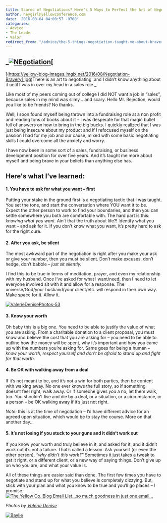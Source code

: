 ```yaml
---
title: Scared of Negotiations? Here's 5 Ways to Perfect the Art of Negotiating
author: heygirl@yellowconference.com
date: '2016-08-04 04:00:57 -0700'
categories:
- Advice
- The Leader
- Valor
redirect_from: "/advice/the-5-things-negotiation-taught-me-about-bravery/"
---
```


## _[![NEgotiation](https://yellow-blog-images.imgix.net/2016/08/NEgotiation.jpg)](https://yellow-blog-images.imgix.net/2016/08/NEgotiation.jpg)[  
](https://yellow-blog-images.imgix.net/2016/08/Negotiation-Bravery1.jpg)There is an art to negotiating, and I didn’t know anything about it until I was in over my head in a sales role._

Like most of my peers coming out of college I did NOT want a job in “sales", because sales in my mind was slimy… and scary. Hello Mr. Rejection, would you like to be friends? No thanks.

Well, I soon found myself being thrown into a fundraising role at a non profit and reading tons of books about it – I was desperate for that magic bullet full of answers on how to bring in the big bucks. I quickly realized that I was just being insecure about my product and if I refocused myself on the passion I had for my job and our cause, mixed with some basic negotiating skills I could overcome all the anxiety and worry.

I have now been in some sort of a sales, fundraising, or business development position for over five years. And it’s taught me more about myself and being brave in your beliefs than anything else has.

## Here's what I’ve learned:

#### 1\. You have to ask for what you want – **first**

Putting your stake in the ground first is a negotiating tactic that I was taught. You set the tone, and start the conversation where YOU want it to be. Expect the other person to work to find your boundaries, and then you can settle somewhere you both are comfortable with. The hard part is this: _knowing what you want._ Ain’t that the truth about life?! Identify what you want – and ask for it. If you don’t know what you want, it’s pretty hard to ask for the right cure.

#### **2\. After you ask, be silent**

The most awkward part of the negotiation is right after you make your ask or give your number, then you must be silent. Don’t make excuses, don’t hedge, don’t babble – _just sit silently._

I find this to be true in terms of meditation, prayer, and even my relationship with my husband. Once I’ve asked for what I want/need, then I need to let everyone involved sit with it and allow for a response. The universe/God/your husband/your client/etc. will respond in their own way. Make space for it. Allow it.[  
](https://yellow-blog-images.imgix.net/2016/07/ValerieDenisePhotos-25.jpg)

[![ValerieDenisePhotos-53](https://yellow-blog-images.imgix.net/2016/07/ValerieDenisePhotos-53.jpg)](https://yellow-blog-images.imgix.net/2016/07/ValerieDenisePhotos-53.jpg)

#### **3\. Know your worth**

Oh baby this is a big one. You need to be able to justify the value of what you are asking. From a charitable donation to a client proposal, you must know and believe the cost that you are asking for – you need to be able to outline how the money will be spent, why it’s important and how you came up with the numbers you’re asking for. Same goes for being a human – _know your worth, respect yourself and don’t be afraid to stand up and fight for that worth._

#### 4\. Be OK with walking away from a deal

If it’s not meant to be, and it’s not a win for both parties, then be content with walking away. No one ever knows the full story, so if something doesn’t feel right, walk away. Or if someone gives _you_ a no, let them walk, too. You shouldn’t live and die by a deal, or a situation, or a circumstance, or a person – be OK walking away if it’s just not right.

_Note:_ this is at the time of negotiation – I’d have different advice for an agreed upon situation, which would be to stay the course. More on that another day...

#### **5\. It’s not losing if you stuck to your guns and it didn’t work out**

If you know your worth and truly believe in it, and asked for it, and it didn’t work out it’s not a failure. That’s called a lesson. Ask yourself (or even the other person), _“why didn’t this work?”_ Sometimes it just takes a tweak to get it right, or a different client, or a new way of saying things. Don’t give up on who you are, and what your value is.

All of these things are easier said than done. The first few times you have to negotiate and stand up for what you believe is completely dizzying. But, stick with your plan and what you know to be true and you’ll go places – I promise.[![The Yellow Co. Blog Email List...so much goodness in just one email...](https://yellow-blog-images.imgix.net/2016/07/EMAIL-LIST.png)](http://yellowconference.us3.list-manage2.com/subscribe?u=3f8e45f74e0653e404965e2ef&id=7cb1ced4ff)

_Photos by [Valerie Denise](http://www.valeriedenisephotos.com/)_

[![Baylie](https://yellow-blog-images.imgix.net/2016/04/Baylie.jpg)](http://www.abelimpact.com/)
